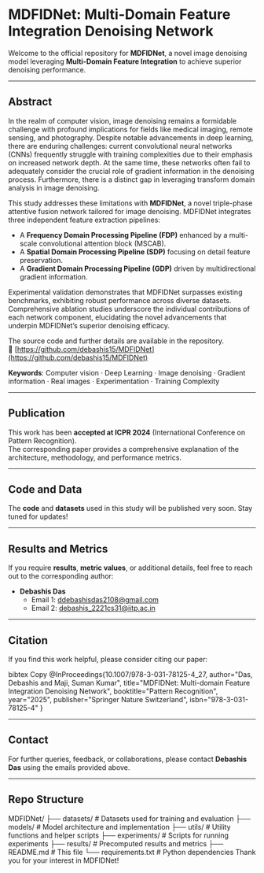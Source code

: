 # MDFIDNet: Multi-Domain Feature Integration Denoising Network

Welcome to the official repository for **MDFIDNet**, a novel image denoising model leveraging **Multi-Domain Feature Integration** to achieve superior denoising performance. 

---

## Abstract
In the realm of computer vision, image denoising remains a formidable challenge with profound implications for fields like medical imaging, remote sensing, and photography. Despite notable advancements in deep learning, there are enduring challenges: current convolutional neural networks (CNNs) frequently struggle with training complexities due to their emphasis on increased network depth. At the same time, these networks often fail to adequately consider the crucial role of gradient information in the denoising process. Furthermore, there is a distinct gap in leveraging transform domain analysis in image denoising. 

This study addresses these limitations with **MDFIDNet**, a novel triple-phase attentive fusion network tailored for image denoising. MDFIDNet integrates three independent feature extraction pipelines:
- A **Frequency Domain Processing Pipeline (FDP)** enhanced by a multi-scale convolutional attention block (MSCAB).
- A **Spatial Domain Processing Pipeline (SDP)** focusing on detail feature preservation.
- A **Gradient Domain Processing Pipeline (GDP)** driven by multidirectional gradient information.

Experimental validation demonstrates that MDFIDNet surpasses existing benchmarks, exhibiting robust performance across diverse datasets. Comprehensive ablation studies underscore the individual contributions of each network component, elucidating the novel advancements that underpin MDFIDNet’s superior denoising efficacy.  

The source code and further details are available in the repository.  
🔗 [https://github.com/debashis15/MDFIDNet](https://github.com/debashis15/MDFIDNet)  

**Keywords**: Computer vision · Deep Learning · Image denoising · Gradient information · Real images · Experimentation · Training Complexity

---

## Publication
This work has been **accepted at ICPR 2024** (International Conference on Pattern Recognition).  
The corresponding paper provides a comprehensive explanation of the architecture, methodology, and performance metrics.

---

## Code and Data
The **code** and **datasets** used in this study will be published very soon. Stay tuned for updates!

---

## Results and Metrics
If you require **results**, **metric values**, or additional details, feel free to reach out to the corresponding author:

- **Debashis Das**
  - Email 1: [ddebashisdas2108@gmail.com](mailto:ddebashisdas2108@gmail.com)
  - Email 2: [debashis_2221cs31@iitp.ac.in](mailto:debashis_2221cs31@iitp.ac.in)

---

## Citation
If you find this work helpful, please consider citing our paper:

bibtex
Copy
@InProceedings{10.1007/978-3-031-78125-4_27,
  author="Das, Debashis and Maji, Suman Kumar",
  title="MDFIDNet: Multi-domain Feature Integration Denoising Network",
  booktitle="Pattern Recognition",
  year="2025",
  publisher="Springer Nature Switzerland",
  isbn="978-3-031-78125-4"
}


---

## Contact
For further queries, feedback, or collaborations, please contact **Debashis Das** using the emails provided above.

---
## Repo Structure
MDFIDNet/
├── datasets/               # Datasets used for training and evaluation
├── models/                 # Model architecture and implementation
├── utils/                  # Utility functions and helper scripts
├── experiments/            # Scripts for running experiments
├── results/                # Precomputed results and metrics
├── README.md               # This file
└── requirements.txt        # Python dependencies
Thank you for your interest in MDFIDNet!

